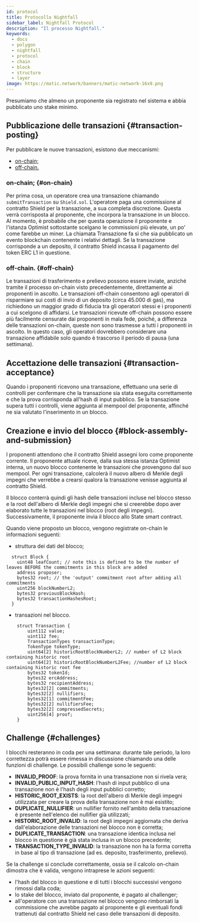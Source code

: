```yaml
---
id: protocol
title: Protocollo Nightfall
sidebar_label: Nightfall Protocol
description: "Il processo Nightfall."
keywords:
  - docs
  - polygon
  - nightfall
  - protocol
  - chain
  - block
  - structure
  - layer
image: https://matic.network/banners/matic-network-16x9.png
---
```


Presumiamo che almeno un proponente sia registrato nel sistema e abbia pubblicato uno stake minimo.

## Pubblicazione delle transazioni {#transaction-posting}
Per pubblicare le nuove transazioni, esistono due meccanismi:

- [on-chain;](#on-chain)
- [off-chain.](#off-chain)

### on-chain; {#on-chain}
Per prima cosa, un operatore crea una transazione chiamando `submitTransaction` su `Shield.sol`. L'operatore paga una commissione al contratto Shield per la transazione, a sua completa discrezione. Questa verrà corrisposta al proponente, che incorpora la transazione in un blocco. Al momento, è probabile che per questa operazione il proponente e l'istanza Optimist sottostante scelgano le commissioni più elevate, un po' come farebbe un miner.
La chiamata Transazione fa sì che sia pubblicato un evento blockchain contenente i relativi dettagli. Se la transazione corrisponde a un deposito, il contratto Shield incassa il pagamento del token ERC L1 in questione.

### off-chain. {#off-chain}
Le transazioni di trasferimento e prelievo possono essere inviate, anziché tramite il processo on-chain visto precedentemente, direttamente ai proponenti in ascolto.
Le transazioni off-chain consentono agli operatori di risparmiare sui costi di invio di un deposito (circa 45.000 di gas), ma richiedono un maggior grado di fiducia tra gli operatori stessi e i proponenti a cui scelgono di affidarsi. Le transazioni ricevute off-chain possono essere più facilmente censurate dai proponenti in mala fede, poiché, a differenza delle transazioni on-chain, queste non sono trasmesse a tutti i proponenti in ascolto. In questo caso, gli operatori dovrebbero considerare una transazione affidabile solo quando è trascorso il periodo di pausa (una settimana).

## Accettazione delle transazioni {#transaction-acceptance}
Quando i proponenti ricevono una transazione, effettuano una serie di controlli per confermare che la transazione sia stata eseguita correttamente e che la prova corrisponda all'hash di input pubblico.
Se la transazione supera tutti i controlli, viene aggiunta al mempool del proponente, affinché ne sia valutato l'inserimento in un blocco.

## Creazione e invio del blocco {#block-assembly-and-submission}
I proponenti attendono che il contratto Shield assegni loro come proponente corrente.
Il proponente attuale riceve, dalla sua stessa istanza Optimist interna, un nuovo blocco contenente le transazioni che provengono dal suo mempool. Per ogni transazione, calcolerà il nuovo albero di Merkle degli impegni che verrebbe a crearsi qualora la transazione venisse aggiunta al contratto Shield.

Il blocco conterrà quindi gli hash delle transazioni incluse nel blocco stesso e la root dell'albero di Merkle degli impegni che si creerebbe dopo aver elaborato tutte le transazioni nel blocco (root degli impegni). Successivamente, il proponente invia il blocco allo State smart contract.

Quando viene proposto un blocco, vengono registrate on-chain le informazioni seguenti:

- struttura dei dati del blocco;
```
  struct Block {
    uint48 leafCount; // note this is defined to be the number of leaves BEFORE the commitments in this block are added
    address proposer;
    bytes32 root; // the 'output' commitment root after adding all commitments
    uint256 blockNumberL2;
    bytes32 previousBlockHash;
    bytes32 transactionHashesRoot;
  }
```
- transazioni nel blocco.
```
    struct Transaction {
        uint112 value;
        uint112 fee;
        TransactionTypes transactionType;
        TokenType tokenType;
        uint64[2] historicRootBlockNumberL2; // number of L2 block containing historic root
        uint64[2] historicRootBlockNumberL2Fee; //number of L2 block containing historic root fee
        bytes32 tokenId;
        bytes32 ercAddress;
        bytes32 recipientAddress;
        bytes32[2] commitments;
        bytes32[2] nullifiers;
        bytes32[1] commitmentFee;
        bytes32[2] nullifiersFee;
        bytes32[2] compressedSecrets;
        uint256[4] proof;
    }
```

## Challenge {#challenges}
I blocchi resteranno in coda per una settimana: durante tale periodo, la loro correttezza potrà essere rimessa in discussione chiamando una delle funzioni di challenge. Le possibili challenge sono le seguenti:

- **INVALID_PROOF**: la prova fornita in una transazione non si rivela vera;
- **INVALID_PUBLIC_INPUT_HASH**: l'hash di input pubblico di una transazione non è l'hash degli input pubblici corretto;
- **HISTORIC_ROOT_EXISTS**: la root dell'albero di Merkle degli impegni utilizzata per creare la prova della transazione non è mai esistito;
- **DUPLICATE_NULLIFIER**: un nullifier fornito nell'ambito della transazione è presente nell'elenco dei nullifier già utilizzati;
- **HISTORIC_ROOT_INVALID**: la root degli impegni aggiornata che deriva dall'elaborazione delle transazioni nel blocco non è corretta;
- **DUPLICATE_TRANSACTION**: una transazione identica inclusa nel blocco in questione è già stata inclusa in un blocco precedente;
- **TRANSACTION_TYPE_INVALID**: la transazione non ha la forma corretta in base al tipo di transazione (ad es. deposito, trasferimento, prelievo).

Se la challenge si conclude correttamente, ossia se il calcolo on-chain dimostra che è valida, vengono intraprese le azioni seguenti:

- l'hash del blocco in questione e di tutti i blocchi successivi vengono rimossi dalla coda;
- lo stake del blocco, inviato dal proponente, è pagato al challenger;
- all'operatore con una transazione nel blocco vengono rimborsati la commissione che avrebbe pagato al proponente e gli eventuali fondi trattenuti dal contratto Shield nel caso delle transazioni di deposito.

